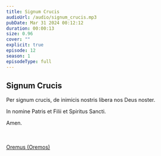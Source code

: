 ```yaml
---
title: Signum Crucis
audioUrl: /audio/signum_crucis.mp3
pubDate: Mar 31 2024 00:12:12
duration: 00:00:13
size: 0.96
cover: ""
explicit: true
episode: 12
season: 1
episodeType: full
---
```


## Signum Crucis

Per signum crucis, de inimicis nostris libera nos Deus noster.

In nomine Patris et Filii et Spiritus Sancti.

Amen.
<br />
<br />
<br />
<div class="text-center mt-16">
  <a class="btn btn-accent mt-9" href="/episode/11post">Oremus (Oremos)</a>
</div>